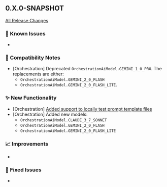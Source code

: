 ## 0.X.0-SNAPSHOT

[All Release Changes](https://github.com/SAP/ai-sdk-java/releases/)

### 🚧 Known Issues

-

### 🔧 Compatibility Notes

- [Orchestration] Deprecated `OrchestrationAiModel.GEMINI_1_0_PRO`. The replacements are either:
  - `OrchestrationAiModel.GEMINI_2_0_FLASH`
  - `OrchestrationAiModel.GEMINI_2_0_FLASH_LITE`.

### ✨ New Functionality

- [Orchestration] [Added support to locally test prompt template files](https://sap.github.io/ai-sdk/docs/java/orchestration/chat-completion#locally-test-a-prompt-template)
- [Orchestration] Added new models:
  - `OrchestrationAiModel.CLAUDE_3_7_SONNET`
  - `OrchestrationAiModel.GEMINI_2_0_FLASH`
  - `OrchestrationAiModel.GEMINI_2_0_FLASH_LITE`

### 📈 Improvements

-

### 🐛 Fixed Issues

-
